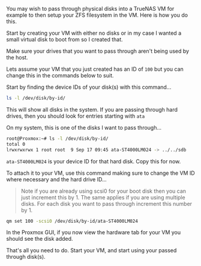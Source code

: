 You may wish to pass through physical disks into a TrueNAS VM for example to then setup your ZFS filesystem in the VM. Here is how you do this.

Start by creating your VM with either no disks or in my case I wanted a small virtual disk to boot from so I created that.

Make sure your drives that you want to pass through aren't being used by the host.

Lets assume your VM that you just created has an ID of ```100``` but you can change this in the commands below to suit.

Start by finding the device IDs of your disk(s) with this command...

```bash
ls -l /dev/disk/by-id/
```

This will show all disks in the system. If you are passing through hard drives, then you should look for entries starting with ```ata```

On my system, this is one of the disks I want to pass through...

```bash
root@Proxmox:~# ls -l /dev/disk/by-id/
total 0
lrwxrwxrwx 1 root root  9 Sep 17 09:45 ata-ST4000LM024 -> ../../sdb
```

```ata-ST4000LM024``` is your device ID for that hard disk. Copy this for now.

To attach it to your VM, use this command making sure to change the VM ID where necessary and the hard drive ID...

> Note if you are already using scsi0 for your boot disk then you can just increment this by 1. The same applies if you are using multiple disks. For each disk you want to pass through increment this number by 1.

```bash
qm set 100 -scsi0 /dev/disk/by-id/ata-ST4000LM024
```

In the Proxmox GUI, if you now view the hardware tab for your VM you should see the disk added.

That's all you need to do. Start your VM, and start using your passed through disk(s).